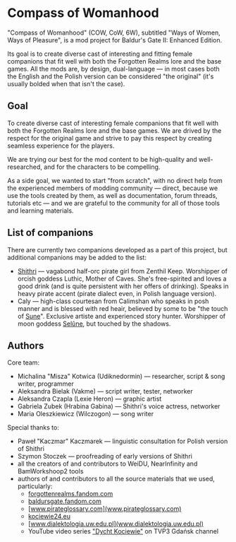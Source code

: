 # Compass of Womanhood

"Compass of Womanhood" (COW, CoW, 6W), subtitled "Ways of Women, Ways of Pleasure", is a mod project for Baldur's Gate II: Enhanced Edition.

Its goal is to create diverse cast of interesting and fitting female companions that fit well with both the Forgotten Realms lore and the base games. All the mods are, by design, dual-language — in most cases both the English and the Polish version can be considered "the original" (it's usually bolded when that isn't the case).


## Goal

To create diverse cast of interesting female companions that fit well with both the Forgotten Realms lore and the base games. We are drived by the respect for the original game and strive to pay this respect by creating seamless experience for the players.

We are trying our best for the mod content to be high-quality and well-researched, and for the characters to be compelling.

As a side goal, we wanted to start "from scratch", with no direct help from the experienced members of modding community — direct, because we use the tools created by them, as well as documentation, forum threads, tutorials etc — and we are grateful to the community for all of those tools and learning materials.


## List of companions

There are currently two companions developed as a part of this project, but additional companions may be added to the list:
 * [Shithri](./CompassOfWomanhood/Shithri_README.md) — vagabond half-orc pirate girl from Zenthil Keep. Worshipper of orcish goddess Luthic, Mother of Caves. She's free-spirited and loves a good drink (and is quite persistent with her offers of drinking). Speaks in heavy pirate accent (pirate dialect even, in Polish language version).
 * Caly — high-class courtesan from Calimshan who speaks in posh manner and is blessed with red heair, believed by some to be "the touch of [Sune](https://forgottenrealms.fandom.com/wiki/Sune)". Exclusive artiste and experienced story hunter. Worshipper of moon goddess [Selûne](https://forgottenrealms.fandom.com/wiki/Sel%C3%BBne), but touched by the shadows.


## Authors

Core team:
 * Michalina "Misza" Kotwica (Udiknedormin) — researcher, script & song writer, programmer
 * Aleksandra Bielak (Vakme) — script writer, tester, networker
 * Aleksandra Czapla (Lexie Heron) — graphic artist
 * Gabriela Zubek (Hrabina Gabina) — Shithri's voice actress, networker
 * Maria Oleszkiewicz (Wilczogon) — song writer

Special thanks to:
 * Paweł "Kaczmar" Kaczmarek — linguistic consultation for Polish version of Shithri
 * Szymon Stoczek — proofreading of early versions of Shithri
 * all the creators of and contributors to WeiDU, NearInfinity and BamWorkshoop2 tools
 * authors of and contributors to all the source materials that we used, particularly:
   * [forgottenrealms.fandom.com](forgottenrealms.fandom.com)
   * [baldursgate.fandom.com](baldursgate.fandom.com)
   * [www.pirateglossary.com](www.pirateglossary.com)
   * [kociewie24.eu](kociewie24.eu)
   * [www.dialektologia.uw.edu.pl](www.dialektologia.uw.edu.pl)
   * YouTube video series ["Dycht Kociewie"](https://www.youtube.com/watch?v=OAe3JrOjdDo&list=PLSfo-4cV85XquNaMbfea7lokVf10erRpI&index=30) on TVP3 Gdańsk channel

